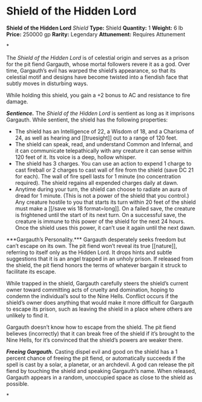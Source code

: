 # Shield of the Hidden Lord

**Shield of the Hidden Lord**
_Shield_
**Type:** Shield
**Quantity:** 1
**Weight:** 6 lb
**Price:** 250000 gp
**Rarity:** Legendary
**Attunement:** Requires Attunement

*<p>The *Shield of the Hidden Lord* is of celestial origin and serves as a prison for the pit fiend Gargauth, whose mortal followers revere it as a god. Over time, Gargauth’s evil has warped the shield’s appearance, so that its celestial motif and designs have become twisted into a fiendish face that subtly moves in disturbing ways.

While holding this shield, you gain a +2 bonus to AC and resistance to fire damage.

***Sentience.*** The *Shield of the Hidden Lord* is sentient as long as it imprisons Gargauth. While sentient, the shield has the following properties:</p>
* The shield has an Intelligence of 22, a Wisdom of 18, and a Charisma of 24, as well as hearing and [[truesight]] out to a range of 120 feet.
* The shield can speak, read, and understand Common and Infernal, and it can communicate telepathically with any creature it can sense within 120 feet of it. Its voice is a deep, hollow whisper.
* The shield has 3 charges. You can use an action to expend 1 charge to cast fireball or 2 charges to cast wall of fire from the shield (save DC 21 for each). The wall of fire spell lasts for 1 minute (no concentration required). The shield regains all expended charges daily at dawn.
* Anytime during your turn, the shield can choose to radiate an aura of dread for 1 minute. (This is not a power of the shield that you control.) Any creature hostile to you that starts its turn within 20 feet of the shield must make a [[/save wis 18 format=long]]. On a failed save, the creature is frightened until the start of its next turn. On a successful save, the creature is immune to this power of the shield for the next 24 hours. Once the shield uses this power, it can’t use it again until the next dawn.

<p>***Gargauth’s Personality.*** Gargauth desperately seeks freedom but can’t escape on its own. The pit fiend won’t reveal its true [[nature]], referring to itself only as the Hidden Lord. It drops hints and subtle suggestions that it is an angel trapped in an unholy prison. If released from the shield, the pit fiend honors the terms of whatever bargain it struck to facilitate its escape.

While trapped in the shield, Gargauth carefully steers the shield’s current owner toward committing acts of cruelty and domination, hoping to condemn the individual’s soul to the Nine Hells. Conflict occurs if the shield’s owner does anything that would make it more difficult for Gargauth to escape its prison, such as leaving the shield in a place where others are unlikely to find it.

Gargauth doesn’t know how to escape from the shield. The pit fiend believes (incorrectly) that it can break free of the shield if it’s brought to the Nine Hells, for it’s convinced that the shield’s powers are weaker there.

***Freeing Gargauth.*** Casting dispel evil and good on the shield has a 1 percent chance of freeing the pit fiend, or automatically succeeds if the spell is cast by a solar, a planetar, or an archdevil. A god can release the pit fiend by touching the shield and speaking Gargauth’s name. When released, Gargauth appears in a random, unoccupied space as close to the shield as possible.</p>*
